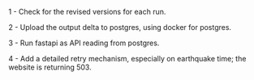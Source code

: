 1 - Check for the revised versions for each run.

2 - Upload the output delta to postgres, using docker for postgres.

3 - Run fastapi as API reading from postgres.

4 - Add a detailed retry mechanism, especially on earthquake time; the website is returning 503.